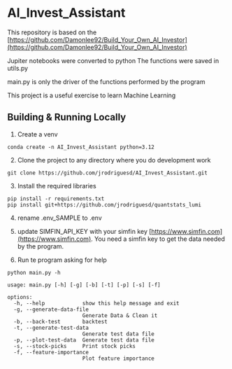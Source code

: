 # AI_Invest_Assistant

This repository is based on the
[https://github.com/Damonlee92/Build_Your_Own_AI_Investor](https://github.com/Damonlee92/Build_Your_Own_AI_Investor)

Jupiter notebooks were converted to python
The functions were saved in utils.py

main.py is only the driver of the functions performed by the program

This project is a useful exercise to learn Machine Learning

## Building & Running Locally

1. Create a venv

```
conda create -n AI_Invest_Assistant python=3.12
```

2. Clone the project to any directory where you do development work

```
git clone https://github.com/jrodriguesd/AI_Invest_Assistant.git
```
3. Install the required libraries

```
pip install -r requirements.txt
pip install git+https://github.com/jrodriguesd/quantstats_lumi
```

4. rename .env_SAMPLE to .env
5. update SIMFIN_API_KEY with your simfin key [https://www.simfin.com](https://www.simfin.com). You need a simfin key to get the data needed by the program.

6. Run te program asking for help

```
python main.py -h
```

```
usage: main.py [-h] [-g] [-b] [-t] [-p] [-s] [-f]

options:
  -h, --help            show this help message and exit
  -g, --generate-data-file
                        Generate Data & Clean it
  -b, --back-test       backtest
  -t, --generate-test-data
                        Generate test data file
  -p, --plot-test-data  Generate test data file
  -s, --stock-picks     Print stock picks
  -f, --feature-importance
                        Plot feature importance
```

